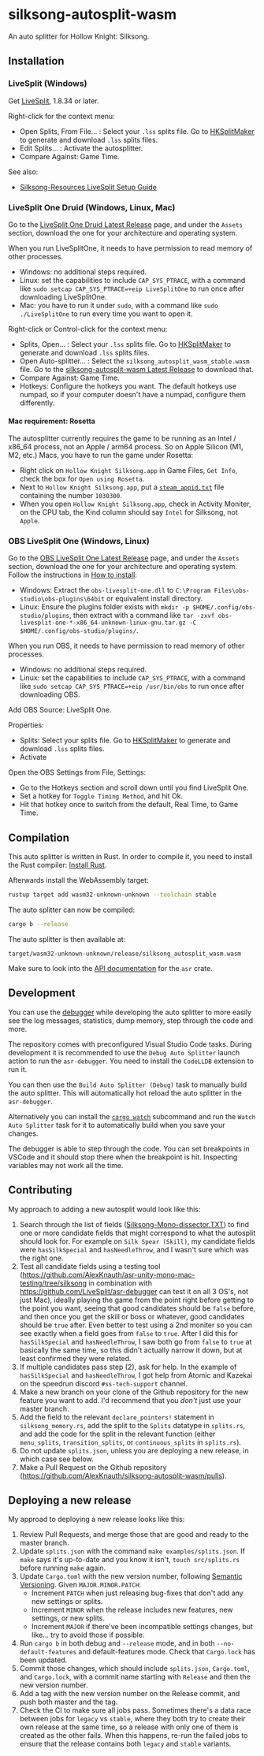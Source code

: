 # silksong-autosplit-wasm

An auto splitter for Hollow Knight: Silksong.

## Installation

### LiveSplit (Windows)

Get [LiveSplit](https://livesplit.org/downloads/), 1.8.34 or later.

Right-click for the context menu:
- Open Splits, From File... : Select your `.lss` splits file. Go to [HKSplitMaker](https://hksplitmaker.com/?game=silksong) to generate and download `.lss` splits files.
- Edit Splits... : Activate the autosplitter.
- Compare Against: Game Time.

See also:
- [Silksong-Resources LiveSplit Setup Guide](https://github.com/hk-speedrunning/Silksong-Resources/blob/main/setup.md#livesplit)

### LiveSplit One Druid (Windows, Linux, Mac)

Go to the [LiveSplit One Druid Latest Release](https://github.com/AlexKnauth/livesplit-one-druid/releases/latest) page,
and under the `Assets` section, download the one for your architecture and operating system.

When you run LiveSplitOne, it needs to have permission to read memory of other processes.
- Windows: no additional steps required.
- Linux: set the capabilities to include `CAP_SYS_PTRACE`, with a command like `sudo setcap CAP_SYS_PTRACE=+eip LiveSplitOne` to run once after downloading LiveSplitOne.
- Mac: you have to run it under `sudo`, with a command like `sudo ./LiveSplitOne` to run every time you want to open it.

Right-click or Control-click for the context menu:
- Splits, Open... : Select your `.lss` splits file. Go to [HKSplitMaker](https://hksplitmaker.com/?game=silksong) to generate and download `.lss` splits files.
- Open Auto-splitter... : Select the `silksong_autosplit_wasm_stable.wasm` file. Go to the [silksong-autosplit-wasm Latest Release](https://github.com/AlexKnauth/silksong-autosplit-wasm/releases/latest) to download that.
- Compare Against: Game Time.
- Hotkeys: Configure the hotkeys you want. The default hotkeys use numpad, so if your computer doesn't have a numpad, configure them differently.

#### Mac requirement: Rosetta

The autosplitter currently requires the game to be running as an Intel / x86_64 process, not an Apple / arm64 process.
So on Apple Silicon (M1, M2, etc.) Macs, you have to run the game under Rosetta:
- Right click on `Hollow Knight Silksong.app` in Game Files, `Get Info`,  check the box for `Open using Rosetta`.
- Next to `Hollow Knight Silksong.app`, put a [`steam_appid.txt`](https://github.com/hk-speedrunning/Silksong-Resources/releases/download/files/steam_appid.txt) file containing the number `1030300`.
- When you open `Hollow Knight Silksong.app`, check in Activity Moniter, on the CPU tab, the Kind column should say `Intel` for Silksong, not `Apple`.

### OBS LiveSplit One (Windows, Linux)

Go to the [OBS LiveSplit One Latest Release](https://github.com/AlexKnauth/obs-livesplit-one/releases/latest) page,
and under the `Assets` section, download the one for your architecture and operating system.
Follow the instructions in [How to install](https://github.com/AlexKnauth/obs-livesplit-one?tab=readme-ov-file#how-to-install):
- Windows: Extract the `obs-livesplit-one.dll` to `C:\Program Files\obs-studio\obs-plugins\64bit` or equivalent install directory.
- Linux: Ensure the plugins folder exists with `mkdir -p $HOME/.config/obs-studio/plugins`, then extract with a command like `tar -zxvf obs-livesplit-one-*-x86_64-unknown-linux-gnu.tar.gz -C $HOME/.config/obs-studio/plugins/`.

When you run OBS, it needs to have permission to read memory of other processes.
- Windows: no additional steps required.
- Linux: set the capabilities to include `CAP_SYS_PTRACE`, with a command like `sudo setcap CAP_SYS_PTRACE=+eip /usr/bin/obs` to run once after downloading OBS.

Add OBS Source: LiveSplit One.

Properties:
- Splits: Select your splits file. Go to [HKSplitMaker](https://hksplitmaker.com/?game=silksong) to generate and download `.lss` splits files.
- Activate

Open the OBS Settings from File, Settings:
- Go to the Hotkeys section and scroll down until you find LiveSplit One.
- Set a hotkey for `Toggle Timing Method`, and hit Ok.
- Hit that hotkey once to switch from the default, Real Time, to Game Time.

## Compilation

This auto splitter is written in Rust. In order to compile it, you need to
install the Rust compiler: [Install Rust](https://www.rust-lang.org/tools/install).

Afterwards install the WebAssembly target:
```sh
rustup target add wasm32-unknown-unknown --toolchain stable
```

The auto splitter can now be compiled:
```sh
cargo b --release
```

The auto splitter is then available at:
```
target/wasm32-unknown-unknown/release/silksong_autosplit_wasm.wasm
```

Make sure to look into the [API documentation](https://livesplit.org/asr/asr/) for the `asr` crate.

## Development

You can use the [debugger](https://github.com/LiveSplit/asr-debugger) while
developing the auto splitter to more easily see the log messages, statistics,
dump memory, step through the code and more.

The repository comes with preconfigured Visual Studio Code tasks. During
development it is recommended to use the `Debug Auto Splitter` launch action to
run the `asr-debugger`. You need to install the `CodeLLDB` extension to run it.

You can then use the `Build Auto Splitter (Debug)` task to manually build the
auto splitter. This will automatically hot reload the auto splitter in the
`asr-debugger`.

Alternatively you can install the [`cargo
watch`](https://github.com/watchexec/cargo-watch?tab=readme-ov-file#install)
subcommand and run the `Watch Auto Splitter` task for it to automatically build
when you save your changes.

The debugger is able to step through the code. You can set breakpoints in VSCode
and it should stop there when the breakpoint is hit. Inspecting variables may
not work all the time.

## Contributing

My approach to adding a new autosplit would look like this:
1. Search through the list of fields ([Silksong-Mono-dissector.TXT](Silksong-Mono-dissector.TXT)) to find one or more candidate fields that might correspond to what the autosplit should look for. For example on `Silk Spear (Skill)`, my candidate fields were `hasSilkSpecial` and `hasNeedleThrow`, and I wasn't sure which was the right one.
2. Test all candidate fields using a testing tool (https://github.com/AlexKnauth/asr-unity-mono-mac-testing/tree/silksong in combination with https://github.com/LiveSplit/asr-debugger can test it on all 3 OS's, not just Mac), ideally playing the game from the point right before getting to the point you want, seeing that good candidates should be `false` before, and then once you get the skill or boss or whatever, good candidates should be `true` after. Even better to test using a 2nd moniter so you can see exactly when a field goes from `false` to `true`. After I did this for `hasSilkSpecial` and `hasNeedleThrow`, I saw both go from `false` to `true` at basically the same time, so this didn't actually narrow it down, but at least confirmed they were related.
3. If multiple candidates pass step (2), ask for help. In the example of `hasSilkSpecial` and `hasNeedleThrow`, I got help from Atomic and Kazekai on the speedrun discord `#ss-tech-support` channel.
4. Make a new branch on your clone of the Github repository for the new feature you want to add. I'd recommend that you *don't* just use your master branch.
5. Add the field to the relevant `declare_pointers!` statement in `silksong_memory.rs`, add the split to the `Splits` datatype in `splits.rs`, and add the code for the split in the relevant function (either `menu_splits`, `transition_splits`, or `continuous_splits` in `splits.rs`).
6. Do not update `splits.json`, unless you are deploying a new release, in which case see below.
7. Make a Pull Request on the Github repository (https://github.com/AlexKnauth/silksong-autosplit-wasm/pulls).

## Deploying a new release

My approad to deploying a new release looks like this:
1. Review Pull Requests, and merge those that are good and ready to the master branch.
2. Update `splits.json` with the command `make examples/splits.json`. If `make` says it's up-to-date and you know it isn't, `touch src/splits.rs` before running `make` again.
3. Update `Cargo.toml` with the new version number, following [Semantic Versioning](https://semver.org/). Given `MAJOR.MINOR.PATCH`:
   - Increment `PATCH` when just releasing bug-fixes that don't add any new settings or splits.
   - Increment `MINOR` when the release includes new features, new settings, or new splits.
   - Increment `MAJOR` if there've been incompatible settings changes, but like... try to avoid those if possible.
4. Run `cargo b` in both debug and `--release` mode, and in both `--no-default-features` and default-features mode. Check that `Cargo.lock` has been updated.
5. Commit those changes, which should include `splits.json`, `Cargo.toml`, and `Cargo.lock`, with a commit name starting with `Release` and then the new version number.
6. Add a tag with the new version number on the Release commit, and push both master and the tag.
7. Check the CI to make sure all jobs pass. Sometimes there's a data race between jobs for `legacy` vs `stable`, where they both try to create their own release at the same time, so a release with only one of them is created as the other fails. When this happens, re-run the failed jobs to ensure that the release contains both `legacy` and `stable` variants.
